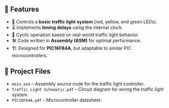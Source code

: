 ## 📌 Features

- 🚦 Controls a **basic traffic light system** (red, yellow, and green LEDs).
- ⏳ Implements **timing delays** using the internal clock.
- 🔄 Cyclic operation based on real-world traffic light behavior.
- 🛠️ Code written in **Assembly (ASM)** for optimal performance.
- 🏗️ Designed for **PIC16F84A**, but adaptable to similar PIC microcontrollers.

## 📝 Project Files

- `main.asm` – Assembly source code for the traffic light controller.
- `Traffic Light Schematic.pdf` – Circuit diagram for wiring the traffic light system.
- `PIC16F84A.pdf` - Microcontroller datasheet.